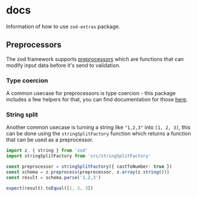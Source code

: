 # docs

Information of how to use `zod-extras` package.

## Preprocessors

The zod framework supports [preprocessors](https://github.com/colinhacks/zod#preprocess) which are functions that can modify input data before it's send to validation.

### Type coercion

A common usecase for preprocessors is type coercion - this package includes a few helpers for that, you can find documentation for those [here](/docs/type-coercion.md).

### String split

Another common usecase is turning a string like `"1,2,3"` into `[1, 2, 3]`, this can be done using the `stringSplitFactory` function which returns a function that can be used as a preprocessor.

```typescript
import z, { string } from 'zod'
import stringSplitFactory from 'src/stringSplitFactory'

const preprocessor = stringSplitFactory({ castToNumber: true })
const schema = z.preprocess(preprocessor, z.array(z.string()))
const result = schema.parse('1,2,3')

expect(result).toEqual([1, 2, 3])
```

